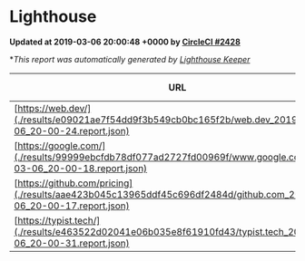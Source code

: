 
# Lighthouse

**Updated at 2019-03-06 20:00:48 +0000 by [CircleCI #2428](https://circleci.com/gh/ItinerisLtd/lighthouse-keeper-example/2428)**

**This report was automatically generated by [Lighthouse Keeper](https://github.com/itinerisltd/lighthouse-keeper)*

| URL | Performance | Accessibility | Best Practices | SEO | PWA | Updated At |
| --- | --- | --- | --- | --- | --- | --- |
| [https://web.dev/](./results/e09021ae7f54dd9f3b549cb0bc165f2b/web.dev_2019-03-06_20-00-24.report.json) | 0.95 | 0.93 | 1 | 0.91 | 1 | 2019-03-06T20:00:24.732Z |
| [https://google.com/](./results/99999ebcfdb78df077ad2727fd00969f/www.google.com_2019-03-06_20-00-18.report.json) | 0.95 | 0.71 | 0.93 | 0.8 | 0.58 | 2019-03-06T20:00:18.653Z |
| [https://github.com/pricing](./results/aae423b045c13965ddf45c696df2484d/github.com_2019-03-06_20-00-17.report.json) | 0.79 | 0.89 | 0.93 | 0.9 | 0.58 | 2019-03-06T20:00:17.387Z |
| [https://typist.tech/](./results/e463522d02041e06b035e8f61910fd43/typist.tech_2019-03-06_20-00-31.report.json) | 1 |  |  |  |  | 2019-03-06T20:00:31.860Z |
